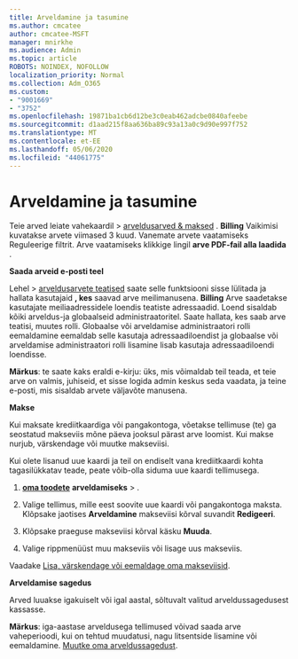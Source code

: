 ```yaml
---
title: Arveldamine ja tasumine
ms.author: cmcatee
author: cmcatee-MSFT
manager: mnirkhe
ms.audience: Admin
ms.topic: article
ROBOTS: NOINDEX, NOFOLLOW
localization_priority: Normal
ms.collection: Adm_O365
ms.custom:
- "9001669"
- "3752"
ms.openlocfilehash: 19871ba1cb6d12be3c0eab462adcbe0840afeebe
ms.sourcegitcommit: d1aad215f8aa636ba89c93a13a0c9d90e997f752
ms.translationtype: MT
ms.contentlocale: et-EE
ms.lasthandoff: 05/06/2020
ms.locfileid: "44061775"
---
```

# <a name="billing-and-payment"></a>Arveldamine ja tasumine

Teie arved leiate vahekaardil > [arveldusarved & maksed](https://go.microsoft.com/fwlink/p/?linkid=848039) . **Billing**  Vaikimisi kuvatakse arvete viimased 3 kuud.  Vanemate arvete vaatamiseks Reguleerige filtrit.  Arve vaatamiseks klikkige lingil **arve PDF-fail alla laadida** .

**Saada arveid e-posti teel**

Lehel > [arveldusarvete teatised](https://go.microsoft.com/fwlink/p/?linkid=853212) saate selle funktsiooni sisse lülitada ja hallata kasutajaid **, kes** saavad arve meilimanusena. **Billing** Arve saadetakse kasutajate meiliaadressidele loendis teatiste adressaadid. Loend sisaldab kõiki arveldus-ja globaalseid administraatoritel.  Saate hallata, kes saab arve teatisi, muutes rolli.  Globaalse või arveldamise administraatori rolli eemaldamine eemaldab selle kasutaja adressaadiloendist ja globaalse või arveldamise administraatori rolli lisamine lisab kasutaja adressaadiloendi loendisse.

**Märkus**: te saate kaks eraldi e-kirju: üks, mis võimaldab teil teada, et teie arve on valmis, juhiseid, et sisse logida admin keskus seda vaadata, ja teine e-posti, mis sisaldab arvete väljavõte manusena.

**Makse**

Kui maksate krediitkaardiga või pangakontoga, võetakse tellimuse (te) ga seostatud makseviis mõne päeva jooksul pärast arve loomist.  Kui makse nurjub, värskendage või muutke makseviisi. 

Kui olete lisanud uue kaardi ja teil on endiselt vana krediitkaardi kohta tagasilükkatav teade, peate võib-olla siduma uue kaardi tellimusega.

1. **[oma toodete](https://go.microsoft.com/fwlink/p/?linkid=842054)** **arveldamiseks** > .

2. Valige tellimus, mille eest soovite uue kaardi või pangakontoga maksta. Klõpsake jaotises **Arveldamine** makseviisi kõrval suvandit **Redigeeri**.

3. Klõpsake praeguse makseviisi kõrval käsku **Muuda**.

4. Valige rippmenüüst muu makseviis või lisage uus makseviis.

Vaadake [Lisa, värskendage või eemaldage oma makseviisid](https://go.microsoft.com/fwlink/?linkid=2118133).

**Arveldamise sagedus**

Arved luuakse igakuiselt või igal aastal, sõltuvalt valitud arveldussagedusest kassasse.  

**Märkus**: iga-aastase arveldusega tellimused võivad saada arve vaheperioodi, kui on tehtud muudatusi, nagu litsentside lisamine või eemaldamine.  [Muutke oma arveldussagedust](https://go.microsoft.com/fwlink/?linkid=2119148).
